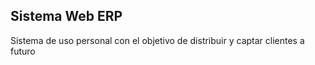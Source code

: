 ## Sistema Web ERP

Sistema de uso personal con el objetivo de distribuir y captar clientes a futuro
